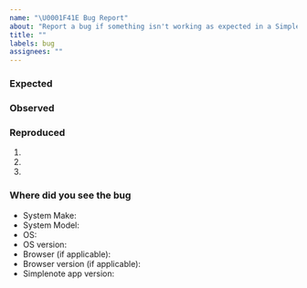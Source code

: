 ```yaml
---
name: "\U0001F41E Bug Report"
about: "Report a bug if something isn't working as expected in a Simplenote app."
title: ""
labels: bug
assignees: ""
---
```


<!-- Internal reporters: If this is an urgent issue (crash, high-impact bug) please come over to #simplenote on Slack to get 👀 on it ASAP, thanks! -->

<!-- If this issue is specific to only one platform, consider searching there to see if it has already been reported, or opening a new issue at:

* iOS: https://github.com/automattic/simplenote-iOS
* Android: https://github.com/automattic/simplenote-android
* macOS: https://github.com/automattic/simplenote-macos
* Windows/Linux and web (app.simplenote.com): https://github.com/automattic/simplenote-electron

 -->

<!-- Please, be as descriptive as possible.  Issues lacking detail, or for any other reason than to report a bug, may be closed without action. -->

### Expected
<!-- ***(Required)*** Add a concise description of what you expected. -->

### Observed
<!-- ***(Required)*** Add a concise description of what you observed. -->

### Reproduced
<!--
***(Required)*** If you cannot reproduce this bug consistently, please elaborate.  List the steps to reproduce the behavior.  For example:
1. Go to...
2. Click on...
3. See error...
-->

1.
2.
3.

<!-- ***(Optional)*** If applicable, add screenshots, animations, or videos to help illustrate your problem. -->

### Where did you see the bug
<!-- ***(Required)*** -->
- System Make:
- System Model:
- OS:
- OS version:
- Browser (if applicable):
- Browser version (if applicable):
- Simplenote app version:
